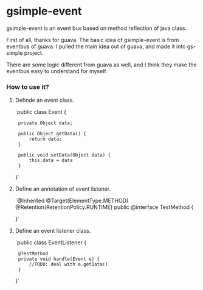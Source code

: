 # gsimple-event

gsimple-event is an event bus based on method reflection of java class.

First of all, thanks for guava. The basic idea of gsimple-event is from eventbus of guava. I pulled the main idea out of guava, and made it into gs-simple project.

There are some logic different from guava as well, and I think they make the eventbus easy to understand for myself.


### How to use it?

1. Definde an event class.

    `public class Event {

        private Object data;

        public Object getData() {
            return data;
        }

        public void setData(Object data) {
            this.data = data
        }
       
    }`

2. Define an annotation of event listener.

    `@Inherited
    @Target(ElementType.METHOD)
    @Retention(RetentionPolicy.RUNTIME)
    public @interface TestMethod {

    }`


3. Define an event listener class.

    `public class EventListener {

        @TestMethod
        private void handle(Event e) {
            //TODO: deal with e.getData()
        }

    }`